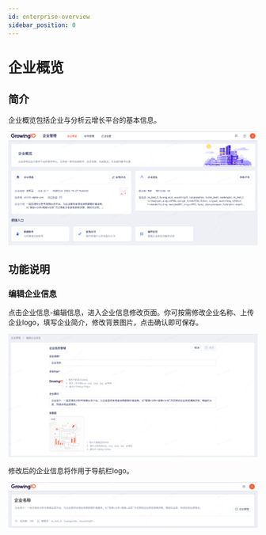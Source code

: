 ```yaml
---
id: enterprise-overview
sidebar_position: 0
---
```


# 企业概览

## 简介

企业概览包括企业与分析云增长平台的基本信息。

![图 1](/img/enterpriseoverview_enterprise-overview.png)  

## 功能说明

### 编辑企业信息

点击企业信息-编辑信息，进入企业信息修改页面。你可按需修改企业名称、上传企业logo，填写企业简介，修改背景图片，点击确认即可保存。

![图 2](/img/enterpriseinfo_enterprise-overview.png)  

修改后的企业信息将作用于导航栏logo。

![图 4](/img/portal-homepage_enterprise-overview.png)  
